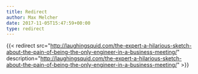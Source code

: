 ```yaml
---
title: Redirect
author: Max Melcher
date: 2017-11-05T15:47:59+00:00
type: redirect
---
```

{{< redirect src="http://laughingsquid.com/the-expert-a-hilarious-sketch-about-the-pain-of-being-the-only-engineer-in-a-business-meeting/" description="http://laughingsquid.com/the-expert-a-hilarious-sketch-about-the-pain-of-being-the-only-engineer-in-a-business-meeting/" >}}
